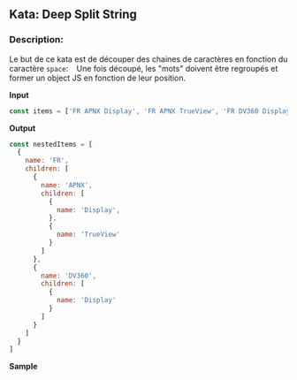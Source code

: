 ## Kata: Deep Split String

### Description:

Le but de ce kata est de découper des chaines de caractères en fonction du caractère `space`: ` `
Une fois découpé, les "mots" doivent être regroupés et former un object JS en fonction de leur position.

**Input**
```javascript
const items = ['FR APNX Display', 'FR APNX TrueView', 'FR DV360 Display'];
```
**Output**
```javascript
const nestedItems = [
  {
    name: 'FR',
    children: [
      {
        name: 'APNX',
        children: [
          {
            name: 'Display',
          },
          {
            name: 'TrueView'
          }
        ]
      },
      {
        name: 'DV360',
        children: [
          {
            name: 'Display'
          }
        ]
      }
    ]
  }
]
```

**Sample**
